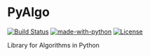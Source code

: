 # PyAlgo

[![Build Status](https://travis-ci.com/Devansh3712/PyAlgo.svg?branch=main)](https://travis-ci.com/Devansh3712/PyAlgo)
[![made-with-python](https://img.shields.io/badge/Made%20with-Python-1f425f.svg)](https://www.python.org/)
[![License](http://img.shields.io/:license-mit-blue.svg)](http://doge.mit-license.org)

Library for Algorithms in Python
